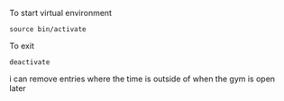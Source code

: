To start virtual environment

`source bin/activate`

To exit

`deactivate`

i can remove entries where the time is outside of when the gym is open later
